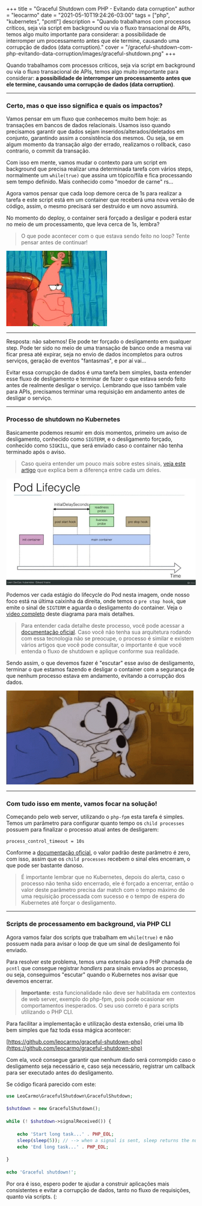 +++
title = "Graceful Shutdown com PHP - Evitando data corruption"
author = "leocarmo"
date = "2021-05-10T19:24:26-03:00"
tags = ["php", "kubernetes", "pcntl"]
description = "Quando trabalhamos com processos críticos, seja via script em background ou via o fluxo transacional de APIs, temos algo muito importante para considerar: a possibilidade de interromper um processamento antes que ele termine, causando uma corrupção de dados (data corruption)."
cover = "/graceful-shutdown-com-php-evitando-data-corruption/images/graceful-shutdown.png"
+++

Quando trabalhamos com processos críticos, seja via script em background ou via o fluxo transacional de APIs, temos algo muito importante para considerar: **a possibilidade de interromper um processamento antes que ele termine, causando uma corrupção de dados (data corruption)**.

---

### Certo, mas o que isso significa e quais os impactos?

Vamos pensar em um fluxo que conhecemos muito bem hoje: as transações em bancos de dados relacionais. Usamos isso quando precisamos garantir que dados sejam inseridos/alterados/deletados em conjunto, garantindo assim a consistência dos mesmos. Ou seja, se em algum momento da transação algo der errado, realizamos o rollback, caso contrario, o commit da transação.

Com isso em mente, vamos mudar o contexto para um script em background que precisa realizar uma determinada tarefa com vários steps, normalmente um `while(true)` que assina um tópico/fila e fica processando sem tempo definido. Mais conhecido como "moedor de carne" rs…

Agora vamos pensar que cada loop demore cerca de 1s para realizar a tarefa e este script está em um container que receberá uma nova versão de código, assim, o mesmo precisará ser destruído e um novo assumirá.

No momento do deploy, o container será forçado a desligar e poderá estar no meio de um processamento, que leva cerca de 1s, lembra?

> O que pode acontecer com o que estava sendo feito no loop? Tente pensar antes de continuar!

![thinking](images/thinking.gif)

---

Resposta: não sabemos! Ele pode ter forçado o desligamento em qualquer step. Pode ter sido no meio de uma transação de banco onde a mesma vai ficar presa até expirar, seja no envio de dados incompletos para outros serviços, geração de eventos "fantasmas", e por aí vai…

Evitar essa corrupção de dados é uma tarefa bem simples, basta entender esse fluxo de desligamento e terminar de fazer o que estava sendo feito antes de realmente desligar o serviço. Lembrando que isso também vale para APIs, precisamos terminar uma requisição em andamento antes de desligar o serviço.

---

### Processo de shutdown no Kubernetes

Basicamente podemos resumir em dois momentos, primeiro um aviso de desligamento, conhecido como `SIGTERM`, e o desligamento forçado, conhecido como `SIGKILL`, que será enviado caso o container não tenha terminado após o aviso.

> Caso queira entender um pouco mais sobre estes sinais, [veja este artigo](https://major.io/2010/03/18/sigterm-vs-sigkill/) que explica bem a diferença entre cada um deles.

![pod-lifecycle.jpeg](images/pod-lifecycle.jpeg)

Podemos ver cada estágio do lifecycle do Pod nesta imagem, onde nosso foco está na última caixinha da direita, onde temos o `pre stop hook`, que emite o sinal de `SIGTERM` e aguarda o desligamento do container. Veja o [video completo](https://www.youtube.com/watch?v=lnAwa8IFaLU) deste diagrama para mais detalhes.

> Para entender cada detalhe deste processo, você pode acessar a [documentação oficial](https://kubernetes.io/docs/concepts/workloads/pods/pod-lifecycle/#pod-termination). Caso você não tenha sua arquitetura rodando com essa tecnologia não se preocupe, o processo é similar e existem vários artigos que você pode consultar, o importante é que você entenda o fluxo de shutdown e aplique conforme sua realidade.

Sendo assim, o que devemos fazer é "escutar" esse aviso de desligamento, terminar o que estamos fazendo e desligar o container com a segurança de que nenhum processo estava em andamento, evitando a corrupção dos dados.

![graceful-shutdown.gif](images/graceful-shutdown.gif)

---

### Com tudo isso em mente, vamos focar na solução!

Começando pelo web server, utilizando o `php-fpm` esta tarefa é simples. Temos um parâmetro para configurar quanto tempo os `child processes` possuem para finalizar o processo atual antes de desligarem:

```
process_control_timeout = 10s
```


Conforme a [documentação oficial](https://www.php.net/manual/en/install.fpm.configuration.php#process-control-timeout), o valor padrão deste parâmetro é zero, com isso, assim que os `child processes` recebem o sinal eles encerram, o que pode ser bastante danoso.

> É importante lembrar que no Kubernetes, depois do alerta, caso o processo não tenha sido encerrado, ele é forçado a encerrar, então o valor deste parâmetro precisa dar match com o tempo máximo de uma requisição processada com sucesso e o tempo de espera do Kubernetes até forçar o desligamento.

---

### Scripts de processamento em background, via PHP CLI

Agora vamos falar dos scripts que trabalham em `while(true)` e não possuem nada para avisar o loop de que um sinal de desligamento foi enviado.

Para resolver este problema, temos uma extensão para o PHP chamada de `pcntl` que consegue registrar *handlers* para sinais enviados ao processo, ou seja, conseguimos "escutar" quando o Kubernetes nos avisar que devemos encerrar.

> **Importante**: esta funcionalidade não deve ser habilitada em contextos de web server, exemplo do php-fpm, pois pode ocasionar em comportamentos inesperados. O seu uso correto é para scripts utilizando o PHP CLI.

Para facilitar a implementação e utilização desta extensão, criei uma lib bem simples que faz toda essa mágica acontecer:

[https://github.com/leocarmo/graceful-shutdown-php](https://github.com/leocarmo/graceful-shutdown-php)

Com ela, você consegue garantir que nenhum dado será corrompido caso o desligamento seja necessário e, caso seja necessário, registrar um callback para ser executado antes do desligamento.

Se código ficará parecido com este:

```php
use LeoCarmo\GracefulShutdown\GracefulShutdown;

$shutdown = new GracefulShutdown();

while (! $shutdown->signalReceived()) {

    echo 'Start long task...' . PHP_EOL;
    sleep(sleep(5)); // --> when a signal is sent, sleep returns the number of seconds left
    echo 'End long task...' . PHP_EOL;

}

echo 'Graceful shutdown!';
```

Por ora é isso, espero poder te ajudar a construir aplicações mais consistentes e evitar a corrupção de dados, tanto no fluxo de requisições, quanto via scripts. (:
